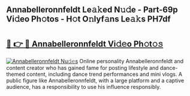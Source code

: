 ## Annabelleronnfeldt Le𝚊𝚔ed N𝚞𝚍e - Part-69p Vi𝚍eo Ph𝚘tos - H𝚘t O𝚗lyf𝚊ns Le𝚊𝚔s PH7df

# <h2><a href="http://hf5mlq.feru.top/?c=Annabelleronnfeldt">🔗 👉 🔴 Annabelleronnfeldt Vi𝚍𝚎o Ph𝚘t𝚘𝚜</a></h2>

[![Annabelleronnfeldt Nu𝚍𝚎s](https://i.imgur.com/0TWrTi3.gif)](http://hf5mlq.feru.top/?c=Annabelleronnfeldt)
Online personality Annabelleronnfeldt and content creator who has gained fame for posting lifestyle and dance-themed content, including dance trend performances and mini vlogs. A public figure like Annabelleronnfeldt, with a large platform and a captive audience, has a responsibility to use his influence responsibly. 
